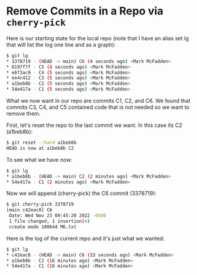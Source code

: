 # Remove Commits in a Repo via `cherry-pick`

Here is our starting state for the local repo (note that I have an alias set lg that will list the log one line and as a graph):

```bash
$ git lg 
* 3378719 - (HEAD -> main) C6 (4 seconds ago) <Mark McFadden>
* 8197f7f - C5 (4 seconds ago) <Mark McFadden>
* e6f3ac9 - C4 (5 seconds ago) <Mark McFadden>
* ee4c412 - C3 (5 seconds ago) <Mark McFadden>
* a1beb8b - C2 (5 seconds ago) <Mark McFadden>
* 54e417a - C1 (5 seconds ago) <Mark McFadden>
```

What we now want in our repo are commits C1, C2, and C6. We found that commits C3, C4, and C5 contained code that is not needed so we want to remove them.

First, let's reset the repo to the last commit we want. In this case its C2 (a1beb8b):

```bash
$ git reset --hard a1beb8b
HEAD is now at a1beb8b C2
```

To see what we have now:

```bash
$ git lg
* a1beb8b - (HEAD -> main) C2 (2 minutes ago) <Mark McFadden>
* 54e417a - C1 (2 minutes ago) <Mark McFadden>
```

Now we will append (cherry-pick) the C6 commit (3378719):

```bash
$ git cherry-pick 3378719
[main c42eac8] C6
 Date: Wed Nov 23 09:45:20 2022 -0500
 1 file changed, 1 insertion(+)      
 create mode 100644 M6.txt
```

Here is the log of the current repo and it's just what we wanted:

```bash
$ git lg
* c42eac8 - (HEAD -> main) C6 (33 seconds ago) <Mark McFadden>
* a1beb8b - C2 (16 minutes ago) <Mark McFadden>
* 54e417a - C1 (16 minutes ago) <Mark McFadden>
```
